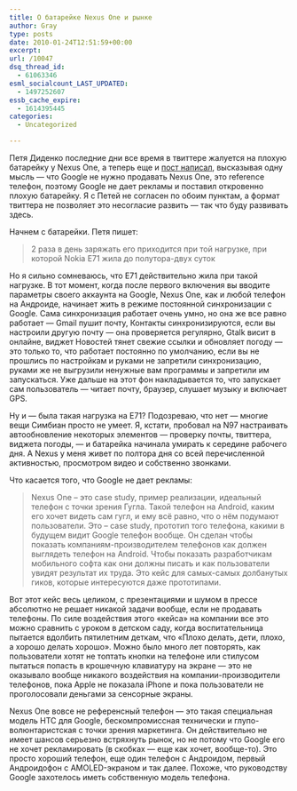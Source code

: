 ```yaml
---
title: О батарейке Nexus One и рынке
author: Gray
type: posts
date: 2010-01-24T12:51:59+00:00
excerpt:
url: /10047
dsq_thread_id:
  - 61063346
esml_socialcount_LAST_UPDATED:
  - 1497252607
essb_cache_expire:
  - 1614395445
categories:
  - Uncategorized

---
```








Петя Диденко последние дни все время в твиттере жалуется на плохую батарейку у Nexus One, а теперь еще и <a href="http://www.kip.ru/realtime/2010/01/nexus-one.html" target="_blank">пост написал</a>, высказывая одну мысль &#8212; что Google не нужно продавать Nexus One, это reference телефон, поэтому Google не дает рекламы и поставил откровенно плохую батарейку. Я с Петей не согласен по обоим пунктам, а формат твиттера не позволяет это несогласие развить &#8212; так что буду развивать здесь.

Начнем с батарейки. Петя пишет:

> 2 раза в день заряжать его приходится при той нагрузке, при которой Nokia E71 жила до полутора-двух суток

Но я сильно сомневаюсь, что E71 действительно жила при такой нагрузке. В тот момент, когда после первого включения вы вводите параметры своего аккаунта на Google, Nexus One, как и любой телефон на Андроиде, начинает жить в режиме постоянной синхронизации с Google. Сама синхронизация работает очень умно, но она же все равно работает &#8212; Gmail пушит почту, Контакты синхронизируются, если вы настроили другую почту &#8212; она проверяется регулярно, Gtalk висит в онлайне, виджет Новостей тянет свежие ссылки и обновляет погоду &#8212; это только то, что работает постоянно по умолчанию, если вы не прошлись по настройкам и руками не запретили синхронизацию, руками же не выгрузили ненужные вам программы и запретили им запускаться. Уже дальше на этот фон накладывается то, что запускает сам пользователь &#8212; читает почту, браузер, слушает музыку и включает GPS.

Ну и &#8212; была такая нагрузка на E71? Подозреваю, что нет &#8212; многие вещи Симбиан просто не умеет. Я, кстати, пробовал на N97 настраивать автообновление некоторых элементов &#8212; проверку почты, твиттера, виджета погоды, &#8212; и батарейка начинала умирать к середине рабочего дня. А Nexus у меня живет по полтора дня со всей перечисленной активностью, просмотром видео и собственно звонками.

Что касается того, что Google не дает рекламы:

> Nexus One – это case study, пример реализации, идеальный телефон с точки зрения Гугла. Такой телефон на Android, каким его хочет видеть сам гугл, и ему всё равно, что о нём подумают пользователи. Это – case study, прототип того телефона, какими в будущем видит Google телефон вообще. Он сделан чтобы показать компаниям-производителем телефонов как должен выглядеть телефон на Android. Чтобы показать разработчикам мобильного софта как они должны писать и как пользователи увидят результат их труда. Это кейс для самых-самых долбанутых гиков, которые интересуются даже прототипами.

Вот этот кейс весь целиком, с презентациями и шумом в прессе абсолютно не решает никакой задачи вообще, если не продавать телефоны. По силе воздействия этого &#171;кейса&#187; на компании все это можно сравнить с уроком в детском саду, когда воспитательница пытается вдолбить пятилетним деткам, что &#171;Плохо делать, дети, плохо, а хорошо делать хорошо&#187;. Можно было много лет повторять, как пользователи хотят не топтать кнопки на телефоне или стилусом пытаться попасть в крошечную клавиатуру на экране &#8212; это не оказывало вообще никакого воздействия на компании-производители телефонов, пока Apple не показала iPhone и пока пользователи не проголосовали деньгами за сенсорные экраны.

Nexus One вовсе не референсный телефон &#8212; это такая специальная модель HTC для Google, бескомпромиссная технически и глупо-волюнтаристская с точки зрения маркетинга. Он действительно не имеет шансов серьезно встряхнуть рынок, но не потому что Google его не хочет рекламировать (в скобках &#8212; еще как хочет, вообще-то). Это просто хороший телефон, еще один телефон с Андроидом, первый Андроидофон с AMOLED-экраном и так далее. Похоже, что руководству Google захотелось иметь собственную модель телефона.